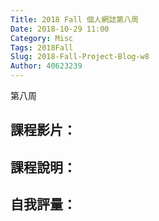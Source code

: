 ```yaml
---
Title: 2018 Fall 個人網誌第八周
Date: 2018-10-29 11:00
Category: Misc
Tags: 2018Fall
Slug: 2018-Fall-Project-Blog-w8
Author: 40623239
---
```


第八周

<!-- PELICAN_END_SUMMARY -->

課程影片：
----

課程說明：
----

自我評量：
----
